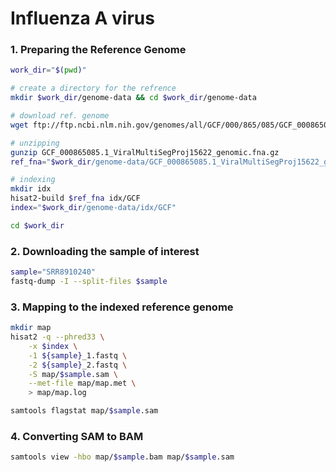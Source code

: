# Influenza A virus

### 1. Preparing the Reference Genome
```bash
work_dir="$(pwd)"

# create a directory for the refrence
mkdir $work_dir/genome-data && cd $work_dir/genome-data

# download ref. genome
wget ftp://ftp.ncbi.nlm.nih.gov/genomes/all/GCF/000/865/085/GCF_000865085.1_ViralMultiSegProj15622/GCF_000865085.1_ViralMultiSegProj15622_genomic.fna.gz

# unzipping
gunzip GCF_000865085.1_ViralMultiSegProj15622_genomic.fna.gz 
ref_fna="$work_dir/genome-data/GCF_000865085.1_ViralMultiSegProj15622_genomic.fna"

# indexing
mkdir idx
hisat2-build $ref_fna idx/GCF
index="$work_dir/genome-data/idx/GCF"

cd $work_dir
```

### 2. Downloading the sample of interest
```bash
sample="SRR8910240"
fastq-dump -I --split-files $sample
```

### 3. Mapping to the indexed reference genome
```bash
mkdir map
hisat2 -q --phred33 \
	-x $index \
	-1 ${sample}_1.fastq \
	-2 ${sample}_2.fastq \
	-S map/$sample.sam \
	--met-file map/map.met \
	> map/map.log

samtools flagstat map/$sample.sam
```

### 4. Converting SAM to BAM
```bash
samtools view -hbo map/$sample.bam map/$sample.sam
```
